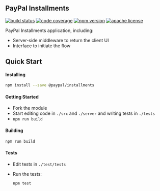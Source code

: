 PayPal Installments
-------------------------

[![build status][build-badge]][build]
[![code coverage][coverage-badge]][coverage]
[![npm version][version-badge]][package]
[![apache license][license-badge]][license]

[build-badge]: https://img.shields.io/github/workflow/status/paypal/paypal-installments/build?logo=github&style=flat-square
[build]: https://github.com/paypal/paypal-installments/actions?query=workflow%3Abuild
[coverage-badge]: https://img.shields.io/codecov/c/github/paypal/paypal-installments.svg?style=flat-square
[coverage]: https://codecov.io/github/paypal/paypal-installments
[version-badge]: https://img.shields.io/npm/v/@paypal/installments.svg?style=flat-square
[package]: https://www.npmjs.com/package/@paypal/installments
[license-badge]: https://img.shields.io/npm/l/@paypal/installments.svg?style=flat-square
[license]: https://github.com/paypal/paypal-installments/blob/main/LICENSE

PayPal Installments application, including:

- Server-side middleware to return the client UI
- Interface to initiate the flow


Quick Start
-----------

#### Installing

```bash
npm install --save @paypal/installments
```

#### Getting Started

- Fork the module
- Start editing code in `./src` and `./server` and writing tests in `./tests`
- `npm run build`

#### Building

```bash
npm run build
```

#### Tests

- Edit tests in `./test/tests`
- Run the tests:

  ```bash
  npm test
  ```

